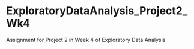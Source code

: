 # ExploratoryDataAnalysis_Project2_Wk4
Assignment for Project 2 in Week 4 of Exploratory Data Analysis

